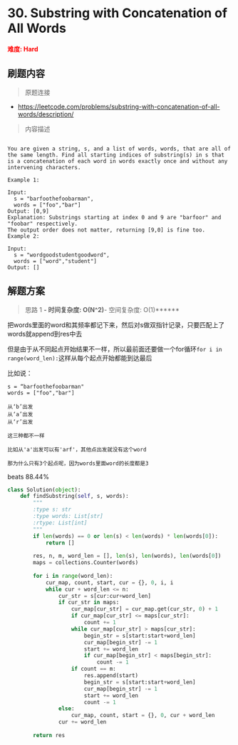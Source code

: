 # 30. Substring with Concatenation of All Words

**<font color=red>难度: Hard</font>**

## 刷题内容

> 原题连接

* https://leetcode.com/problems/substring-with-concatenation-of-all-words/description/

> 内容描述

```

You are given a string, s, and a list of words, words, that are all of the same length. Find all starting indices of substring(s) in s that is a concatenation of each word in words exactly once and without any intervening characters.

Example 1:

Input:
  s = "barfoothefoobarman",
  words = ["foo","bar"]
Output: [0,9]
Explanation: Substrings starting at index 0 and 9 are "barfoor" and "foobar" respectively.
The output order does not matter, returning [9,0] is fine too.
Example 2:

Input:
  s = "wordgoodstudentgoodword",
  words = ["word","student"]
Output: []
```

## 解题方案

> 思路 1
******- 时间复杂度: O(N^2)******- 空间复杂度: O(1)******


把words里面的word和其频率都记下来，然后对s做双指针记录，只要匹配上了words就append到res中去

但是由于从不同起点开始结果不一样，所以最前面还要做一个for循环```for i in range(word_len):```这样从每个起点开始都能到达最后

比如说：

``` 
s = “barfoothefoobarman"
words = ["foo","bar"]

从‘b’出发
从‘a’出发
从‘r’出发

这三种都不一样

比如从'a'出发可以有'arf'，其他点出发就没有这个word

那为什么只有3个起点呢，因为words里面word的长度都是3
```

beats 88.44%


```python
class Solution(object):
    def findSubstring(self, s, words):
        """
        :type s: str
        :type words: List[str]
        :rtype: List[int]
        """
        if len(words) == 0 or len(s) < len(words) * len(words[0]):
            return []
        
        res, n, m, word_len = [], len(s), len(words), len(words[0])
        maps = collections.Counter(words)
        
        for i in range(word_len):
            cur_map, count, start, cur = {}, 0, i, i
            while cur + word_len <= n:
                cur_str = s[cur:cur+word_len]
                if cur_str in maps:
                    cur_map[cur_str] = cur_map.get(cur_str, 0) + 1     
                    if cur_map[cur_str] <= maps[cur_str]:
                        count += 1
                    while cur_map[cur_str] > maps[cur_str]:
                        begin_str = s[start:start+word_len]
                        cur_map[begin_str] -= 1
                        start += word_len
                        if cur_map[begin_str] < maps[begin_str]:
                            count -= 1
                    if count == m:
                        res.append(start)
                        begin_str = s[start:start+word_len]
                        cur_map[begin_str] -= 1
                        start += word_len
                        count -= 1
                else:
                    cur_map, count, start = {}, 0, cur + word_len
                cur += word_len
                
        return res
```






